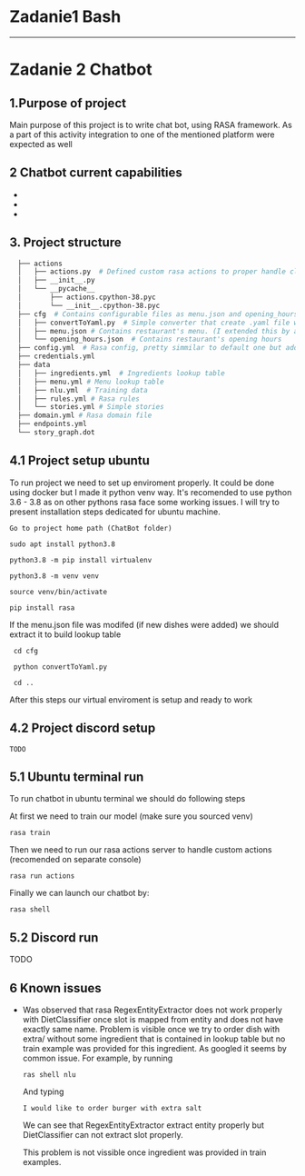 # Zadanie1 Bash



---------------------------------------------------

# Zadanie 2 Chatbot 

## 1.Purpose of project
Main purpose of this project is to write chat bot, using RASA framework. As a part of this activity integration to one of
the mentioned platform were expected as well

## 2 Chatbot current capabilities
-
-
-

## 3. Project structure
````bash
  ├── actions 
  │   ├── actions.py  # Defined custom rasa actions to proper handle client intents
  │   ├── __init__.py
  │   └── __pycache__
  │       ├── actions.cpython-38.pyc
  │       └── __init__.cpython-38.pyc
  ├── cfg  # Contains configurable files as menu.json and opening_hours.json
  │   ├── convertToYaml.py  # Simple converter that create .yaml file with dishes names. It is used later as lookup table for dish entity
  │   ├── menu.json # Contains restaurant's menu. (I extended this by adding ingredients to each dish)
  │   └── opening_hours.json  # Contains restaurant's opening hours
  ├── config.yml  # Rasa config, pretty simmilar to default one but added RegexEntityExtractor to proper extract entity from lookuptable
  ├── credentials.yml
  ├── data
  │   ├── ingredients.yml  # Ingredients lookup table
  │   ├── menu.yml # Menu lookup table
  │   ├── nlu.yml  # Training data
  │   ├── rules.yml # Rasa rules
  │   └── stories.yml # Simple stories
  ├── domain.yml # Rasa domain file
  ├── endpoints.yml
  └── story_graph.dot
````

## 4.1 Project setup ubuntu
To run project we need to set up enviroment properly. It could be done using docker but I made it python venv way.
It's recomended to use python 3.6 - 3.8 as on other pythons rasa face some working issues. I will try to present installation steps
dedicated for ubuntu machine.
    
    Go to project home path (ChatBot folder)
    
    sudo apt install python3.8
    
    python3.8 -m pip install virtualenv
    
    python3.8 -m venv venv
    
    source venv/bin/activate
    
    pip install rasa
    
If the menu.json file was modifed (if new dishes were added) we should extract it to build lookup table
    
     cd cfg
     
     python convertToYaml.py 
     
     cd ..
   
    
After this steps our virtual enviroment is setup and ready to work

## 4.2 Project discord setup

    TODO

## 5.1 Ubuntu terminal run

To run chatbot in ubuntu terminal we should do following steps

At first we need to train our model (make sure you sourced venv)

    rasa train
    
Then we need to run our rasa actions server to handle custom actions (recomended on separate console)

    rasa run actions
    
Finally we can launch our chatbot by:
    
    rasa shell
    
    
    
 ## 5.2 Discord run
 
 TODO
 
 ## 6 Known issues
 
- Was observed that rasa RegexEntityExtractor does not work properly with DietClassifier once slot is mapped from entity and does not have exactly same
  name. Problem is visible once we try to order dish with extra/ without some ingredient that is contained in lookup table but no train example was
  provided for this ingredient. As googled it seems by common issue.
  For example, by running
  
      ras shell nlu
      
    And typing 

      I would like to order burger with extra salt
      
      
  We can see that RegexEntityExtractor extract entity properly but DietClassifier can not extract slot properly.
  
  This problem is not vissible once ingredient was provided in train examples.
  
 



